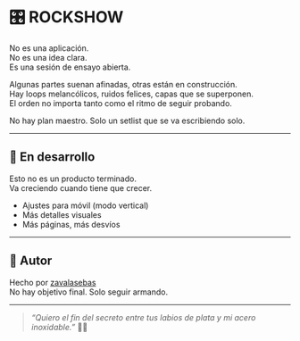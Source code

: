 # 🎛️ ROCKSHOW

No es una aplicación.  
No es una idea clara.  
Es una sesión de ensayo abierta.

Algunas partes suenan afinadas, otras están en construcción.  
Hay loops melancólicos, ruidos felices, capas que se superponen.  
El orden no importa tanto como el ritmo de seguir probando.

No hay plan maestro. Solo un setlist que se va escribiendo solo.

---

## 🚧 En desarrollo

Esto no es un producto terminado.  
Va creciendo cuando tiene que crecer.

- Ajustes para móvil (modo vertical)  
- Más detalles visuales  
- Más páginas, más desvíos

---

## 👤 Autor

Hecho por [zavalasebas](https://github.com/zavalasebas)  
No hay objetivo final. Solo seguir armando.

---

> _“Quiero el fin del secreto entre tus labios de plata y mi acero inoxidable.”_ 🎸🎤
